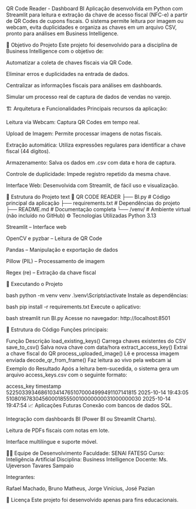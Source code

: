 QR Code Reader - Dashboard BI
Aplicação desenvolvida em Python com Streamlit para leitura e extração da chave de acesso fiscal (NFC-e) a partir de QR Codes de cupons fiscais. O sistema permite leitura por imagem ou webcam, evita duplicidades e organiza as chaves em um arquivo CSV, pronto para análises em Business Intelligence.

🧭 Objetivo do Projeto
Este projeto foi desenvolvido para a disciplina de Business Intelligence com o objetivo de:

Automatizar a coleta de chaves fiscais via QR Code.

Eliminar erros e duplicidades na entrada de dados.

Centralizar as informações fiscais para análises em dashboards.

Simular um processo real de captura de dados de vendas no varejo.

🏗️ Arquitetura e Funcionalidades
Principais recursos da aplicação:

Leitura via Webcam: Captura QR Codes em tempo real.

Upload de Imagem: Permite processar imagens de notas fiscais.

Extração automática: Utiliza expressões regulares para identificar a chave fiscal (44 dígitos).

Armazenamento: Salva os dados em .csv com data e hora de captura.

Controle de duplicidade: Impede registro repetido da mesma chave.

Interface Web: Desenvolvida com Streamlit, de fácil uso e visualização.

📂 Estrutura do Projeto
text
📁 QR CODE READER
├── BI.py                # Código principal da aplicação
├── requirements.txt     # Dependências do projeto
├── README.md            # Documentação completa
└── /venv/               # Ambiente virtual (não incluído no GitHub)
⚙️ Tecnologias Utilizadas
Python 3.13

Streamlit – Interface web

OpenCV e pyzbar – Leitura de QR Code

Pandas – Manipulação e exportação de dados

Pillow (PIL) – Processamento de imagem

Regex (re) – Extração da chave fiscal

🚀 Executando o Projeto

bash
python -m venv venv
.\venv\Scripts\activate
Instale as dependências:

bash
pip install -r requirements.txt
Execute o aplicativo:

bash
streamlit run BI.py
Acesse no navegador:
http://localhost:8501

🧩 Estrutura do Código
Funções principais:

Função	Descrição
load_existing_keys()	Carrega chaves existentes do CSV
save_to_csv()	Salva nova chave com data/hora
extract_access_key()	Extrai a chave fiscal do QR
process_uploaded_image()	Lê e processa imagem enviada
decode_qr_from_frame()	Faz leitura ao vivo pela webcam
📊 Exemplo do Resultado
Após a leitura bem-sucedida, o sistema gera um arquivo access_keys.csv com o seguinte formato:

access_key	timestamp
52250339346861034147651070004999491107141815	2025-10-14 19:43:05
51080167830456000185550010000000031000000030	2025-10-14 19:47:54
📈 Aplicações Futuras
Conexão com bancos de dados SQL.

Integração com dashboards BI (Power BI ou Streamlit Charts).

Leitura de PDFs fiscais com notas em lote.

Interface multilíngue e suporte móvel.

👨‍💻 Equipe de Desenvolvimento
Faculdade: SENAI FATESG
Curso: Inteligência Artificial
Disciplina: Business Intelligence
Docente: Ms. Ujeverson Tavares Sampaio

Integrantes:

Rafael Machado, Bruno Matheus, Jorge Vinícius, José Pazian


📜 Licença
Este projeto foi desenvolvido apenas para fins educacionais.
